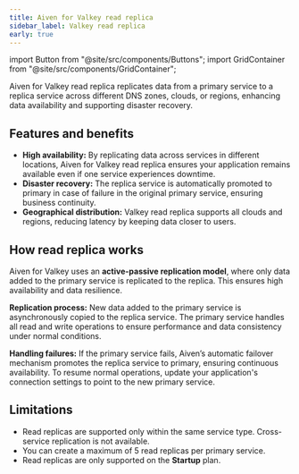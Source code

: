 ```yaml
---
title: Aiven for Valkey read replica
sidebar_label: Valkey read replica
early: true
---
```


import Button from "@site/src/components/Buttons";
import GridContainer from "@site/src/components/GridContainer";

Aiven for Valkey read replica replicates data from a primary service to a replica service across different DNS zones, clouds, or regions, enhancing data availability and supporting disaster recovery.

## Features and benefits

- **High availability:** By replicating data across services in different locations,
  Aiven for Valkey read replica ensures your application remains available even if one
  service experiences downtime.
- **Disaster recovery:** The replica service is automatically promoted to primary in
  case of failure in the original primary service, ensuring business continuity.
- **Geographical distribution:** Valkey read replica supports all clouds and regions,
  reducing latency by keeping data closer to users.

## How read replica works

Aiven for Valkey uses an **active-passive replication model**, where only data added to
the primary service is replicated to the replica. This ensures high availability and
data resilience.

**Replication process:**
New data added to the primary service is asynchronously copied to the replica service.
The primary service handles all read and write operations to ensure performance and
data consistency under normal conditions.

**Handling failures:**
 If the primary service fails, Aiven’s automatic failover mechanism promotes the
 replica service to primary, ensuring continuous availability. To resume normal
 operations, update your application's connection settings to point to the new
 primary service.

## Limitations

- Read replicas are supported only within the same service type. Cross-service
  replication is not available.
- You can create a maximum of 5 read replicas per primary service.
- Read replicas are only supported on the **Startup** plan.
